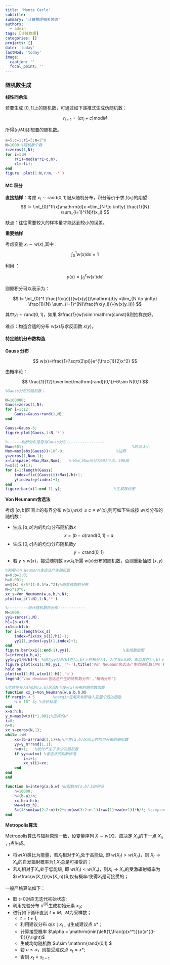 ```yaml
---
title: 'Monte Carlo'
subtitle: 
summary: '计算物理相关总结'
authors:
  - admin
tags: [计算物理]
categories: []
projects: []
date: 'today'
lastMod: 'today'
image:
  caption: ''
  focal_point: ''
---
```



### 随机数生成

**线性同余法**

若要生成 $[0,1]$上的随机数，可通过如下递推式生成伪随机数：

$$
  r_{i+1}= (ar_i+c)\mathrm{mod}M
$$

所得$\{r_i/ M\}$即想要的随机数。

```matlab
a=5;c=1;r1=3;m=2^8
N=1000;%随机数个数
r=zeros(1,N);
for i=1:N
    r(i)=mod(a*r1+c,m);
    r1=r(i);
end
figure; plot(1:N,r/m,'-*')
```


#### MC 积分


**直接抽样**：考虑 $x_i \sim \mathrm{rand}(0,1)$服从随机分布，积分等价于求 $f(x_i)$的期望
$$
 I= \int_{0}^1f(x)\mathrm{d}x =\lim_{N \to \infty}
 \frac{1}{N} \sum_{i=1}^{N}f(x_i)
$$

缺点：往往需要较大的样本量才能达到较小的误差。

**重要抽样**

考虑变量 $x_i\sim w(x)$,其中：
$$
\int_{0}^1w(x)\mathrm{d}x=1
$$

利用 ：

$$
y(x)=\int_{0}^{x}w(x')\mathrm{d} x'
$$

则原积分可以表示为：


$$
 I= \int_{0}^1 \frac{f(x(y))}{w(x(y))}\mathrm{d}y =\lim_{N \to \infty}
 \frac{1}{N} \sum_{i=1}^{N}\frac{f(x(y_i))}{w(x(y_i))}
$$

其中$y_i \sim \mathrm{rand}(0,1)$，如果 $\frac{f}{w}\sim \mathrm{const}$则抽样良好。

难点：构造合适的分布 $w(x)$与求反函数 $x(y)$。

#### 特定随机分布数构造


**Gauss 分布**

$$
w(x)=\frac{1}{\sqrt{2\pi}}e^{\frac{1}{2}x^2}
$$

由概率论：

$$
\frac{1}{12}\overline{\mathrm{rand}(0,1)}-6\sim N(0,1)
$$


```matlab
%Gauss分布的随机数；

N=100000;
Gauss=zeros(1,N);
for i=1:12
    Gauss=Gauss+rand(1,N);
end

Gauss=Gauss-6;
figure;plot(Gauss,1:N,'*')

%------判断分布是否为Gauss分布-----------------
Num=501;                                                %区间大小
Max=max(abs(Gauss))+10^-9;                       %边界
y=zeros(1,Num-1);
x=linspace(-Max,Max,Num);   %-Max,Max间分为501个点，500段
h=x(2)-x(1);
for i=1:length(Gauss)
    index=fix((Gauss(i)+Max)/h)+1;
    y(index)=y(index)+1;
end
figure;bar(x(1:end-1),y);                       %生成数绘图
```


**Von Neumanm舍选法**

考虑 $[a,b]$区间上的有界分布 $w(x)$,$w(x)\le c\equiv   w'(x)$,则可如下生成按 $w(x)$分布的随机数：

- 生成 $[a,b]$内的均匀分布随机数$x$
$$
x=(b-a)\mathrm{rand}(0,1)+a
$$
- 生成 $[0,c]$内的均匀分布随机数$y$
$$
y=c\mathrm{rand}(0,1)
$$
- 若 $y\le w(x)$，接受随机数 $x$w为所需 $w(x)$分布的随机数，否则重新抽取 $(x,y)$

```matlab
%利用Von Neumann舍选法产生随机数
a=0;b=1.0;
h=0.001;
w=@(x) 6/5*(1-0.5*x.^2);%随意选取的分布
N=5*10^6;
xx_s=Von_Neumann(w,a,b,h,N);
plot(xx_s(1:N),1:N,'*')

%---------统计随机数的分布------------
M=1000;
yy1=zeros(1,M);
h1=(b-a)/M;
xx1=a:h1:b;
for i=1:length(xx_s)
    index=fix(xx_s(i)/h1)+1;
    yy1(1,index)=yy1(1,index)+1;
end
figure;bar(xx1(1:end-1),yy1);                       %生成数绘图
S=interg(a,b,w);
yy1=yy1/N/h1*S; %因为yy1/N/h1在[a,b]上的积分为1，为了与w比较，乘以其在[a,b]上的积分S
figure;plot(xx1(1:M),yy1,'r*-');title('Von Neumann舍选法产生的随机数分布');
hold on
plot(xx1(1:M),w(xx1(1:M)),'b')
legend('Von Neumann舍选法产生的随机数分布','精确分布')

%生成步长为$h$的[a,b]区间N个按w(x)分布的随机数函数
function xx_s=Von_Neumann(w,a,b,h,N)
if nargin < 5        %nargin是用来判断输入变量个数的函数 
    h = 10^-4; %步长标准
end
x=a:h:b;
y_m=max(w(x))*1.001;%选择的w'
i=0;     
n=0;
xx_s=zeros(N,1);
while i<N
    xx=(b-a)*rand(1,1)+a;%产生[a,b]区间上的均匀分布的随机数
    yy=y_m*rand(1,1);
    n=n+1;   %统计产生了多少次随机数
    if yy<=w(xx) %舍选法的判断标准
        i=i+1;
        xx_s(i)=xx; 
    end
end
end

function S=interg(a,b,w) %w函数在[a,b]上的积分
    n=10000;
    h=(b-a)/n;
    xx_h=a:h:b;
    ww=w(xx_h);
    S=(4*sum(ww(2:2:n))+2*sum(ww(3:2:n-1))+ww(1)+ww(n+1))*h/3; %simpson积分公式
end
```

**Metropolis算法**

Metropolis算法与辐射原理一致，设变量序列 $X\sim w(X)$，应决定 $X_n$的下一点 $X_{n+1}$点生成。

- 将$w(X)$类比为能量，若$X_t$相对于$X_n$处于高能级, 即 $w(X_t)>w(X_{n})$，则 $X_t\to X_n$的自发辐射概率为1,$X_t$总是可接受的；
-  若$X_t$相对于$X_n$处于低能级, 即 $w(X_t)<w(X_{n})$，则$X_t\to X_n$的受激辐射概率为 $r=\frac{w(X_t)}{w(X_n)}$,仅有概率$r$使得$X_t$是可接受的；

一般严格算法如下：

- 取 t=0对应无迭代初始状态;
- 利用先验分布 $\pi^{(0)}$生成初始元素 $x_0$;
- 进行如下循环直到 $t=M$，$M$为采样数；
  - $t=t+1$;
  - 利用建议分布 $q(x\mid x_{t-1})$生成建议点 $x*$；
  - 计算接受概率 $\alpha = \mathrm{min}\left(1,\frac{p(x^*)}{p(x^{(t-1)})}\right)$
  - 生成均匀随机数 $u\sim \mathrm{rand}(0,1) $
  - 若 $u\le \alpha$，则接受建议点 $x_t=x*$;
  - 否则 $x_{t}=x_{t-1}$



